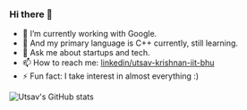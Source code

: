 ### Hi there 👋

<!-- **ketankr9/ketankr9** is a ✨ _special_ ✨ repository because its `README.md` (this file) appears on your GitHub profile. -->

- 🔭 I’m currently working with Google.
- 🌱 And my primary language is C++ currently, still learning.
- 💬 Ask me about startups and tech.
- 📫 How to reach me: [linkedin/utsav-krishnan-iit-bhu](https://www.linkedin.com/in/utsav-krishnan-iit-bhu/)
- ⚡ Fun fact: I take interest in almost everything :)
<!-- - 😄 Pronouns: ...
- 👯 I’m looking to collaborate on ...
- 🤔 I’m looking for help with ... -->

![Utsav's GitHub stats](https://github-readme-stats.vercel.app/api?username=ketankr9&show_icons=true&theme=shades-of-purple)
